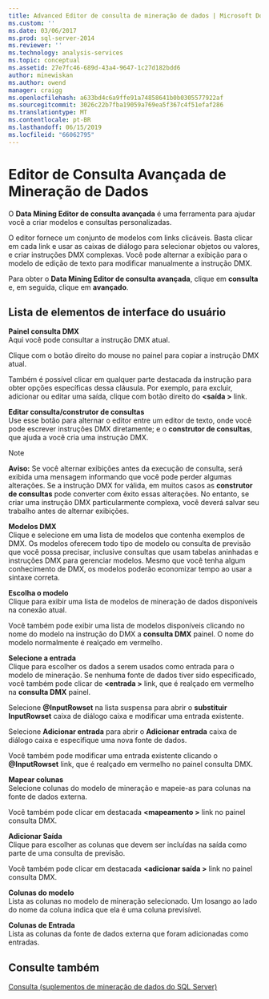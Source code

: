 ```yaml
---
title: Advanced Editor de consulta de mineração de dados | Microsoft Docs
ms.custom: ''
ms.date: 03/06/2017
ms.prod: sql-server-2014
ms.reviewer: ''
ms.technology: analysis-services
ms.topic: conceptual
ms.assetid: 27e7fc46-689d-43a4-9647-1c27d182bdd6
author: minewiskan
ms.author: owend
manager: craigg
ms.openlocfilehash: a633bd4c6a9ffe91a74858641b0b0305577922af
ms.sourcegitcommit: 3026c22b7fba19059a769ea5f367c4f51efaf286
ms.translationtype: MT
ms.contentlocale: pt-BR
ms.lasthandoff: 06/15/2019
ms.locfileid: "66062795"
---
```

# <a name="advanced-data-mining-query-editor"></a>Editor de Consulta Avançada de Mineração de Dados
  O **Data Mining Editor de consulta avançada** é uma ferramenta para ajudar você a criar modelos e consultas personalizadas.  
  
 O editor fornece um conjunto de modelos com links clicáveis. Basta clicar em cada link e usar as caixas de diálogo para selecionar objetos ou valores, e criar instruções DMX complexas. Você pode alternar a exibição para o modelo de edição de texto para modificar manualmente a instrução DMX.  
  
 Para obter o **Data Mining Editor de consulta avançada**, clique em **consulta** e, em seguida, clique em **avançado**.  
  
## <a name="uielement-list"></a>Lista de elementos de interface do usuário  
 **Painel consulta DMX**  
 Aqui você pode consultar a instrução DMX atual.  
  
 Clique com o botão direito do mouse no painel para copiar a instrução DMX atual.  
  
 Também é possível clicar em qualquer parte destacada da instrução para obter opções específicas dessa cláusula. Por exemplo, para excluir, adicionar ou editar uma saída, clique com botão direito do  **\<saída >** link.  
  
 **Editar consulta/construtor de consultas**  
 Use esse botão para alternar o editor entre um editor de texto, onde você pode escrever instruções DMX diretamente; e o **construtor de consultas**, que ajuda a você cria uma instrução DMX.  
  
> [!NOTE]  
>  **Aviso:** Se você alternar exibições antes da execução de consulta, será exibida uma mensagem informando que você pode perder algumas alterações. Se a instrução DMX for válida, em muitos casos as **construtor de consultas** pode converter com êxito essas alterações. No entanto, se criar uma instrução DMX particularmente complexa, você deverá salvar seu trabalho antes de alternar exibições.  
  
 **Modelos DMX**  
 Clique e selecione em uma lista de modelos que contenha exemplos de DMX. Os modelos oferecem todo tipo de modelo ou consulta de previsão que você possa precisar, inclusive consultas que usam tabelas aninhadas e instruções DMX para gerenciar modelos. Mesmo que você tenha algum conhecimento de DMX, os modelos poderão economizar tempo ao usar a sintaxe correta.  
  
 **Escolha o modelo**  
 Clique para exibir uma lista de modelos de mineração de dados disponíveis na conexão atual.  
  
 Você também pode exibir uma lista de modelos disponíveis clicando no nome do modelo na instrução do DMX a **consulta DMX** painel. O nome do modelo normalmente é realçado em vermelho.  
  
 **Selecione a entrada**  
 Clique para escolher os dados a serem usados como entrada para o modelo de mineração. Se nenhuma fonte de dados tiver sido especificado, você também pode clicar de  **\<entrada >** link, que é realçado em vermelho na **consulta DMX** painel.  
  
 Selecione **@InputRowset** na lista suspensa para abrir o **substituir InputRowset** caixa de diálogo caixa e modificar uma entrada existente.  
  
 Selecione **Adicionar entrada** para abrir o **Adicionar entrada** caixa de diálogo caixa e especifique uma nova fonte de dados.  
  
 Você também pode modificar uma entrada existente clicando o **@InputRowset** link, que é realçado em vermelho no painel consulta DMX.  
  
 **Mapear colunas**  
 Selecione colunas do modelo de mineração e mapeie-as para colunas na fonte de dados externa.  
  
 Você também pode clicar em destacada  **\<mapeamento >** link no painel consulta DMX.  
  
 **Adicionar Saída**  
 Clique para escolher as colunas que devem ser incluídas na saída como parte de uma consulta de previsão.  
  
 Você também pode clicar em destacada  **\<adicionar saída >** link no painel consulta DMX.  
  
 **Colunas do modelo**  
 Lista as colunas no modelo de mineração selecionado. Um losango ao lado do nome da coluna indica que ela é uma coluna previsível.  
  
 **Colunas de Entrada**  
 Lista as colunas da fonte de dados externa que foram adicionadas como entradas.  
  
## <a name="see-also"></a>Consulte também  
 [Consulta &#40;suplementos de mineração de dados do SQL Server&#41;](query-sql-server-data-mining-add-ins.md)  
  
  
